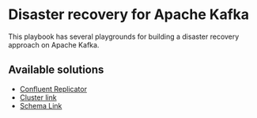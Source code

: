 # Disaster recovery for Apache Kafka

This playbook has several playgrounds for building a disaster recovery approach on Apache Kafka.

## Available solutions

* [Confluent Replicator](replicator/)
* [Cluster link](clusterlink/)
* [Schema Link](schemalink/)